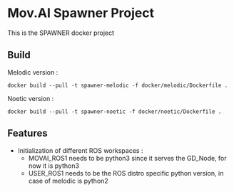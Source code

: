 # Mov.AI Spawner Project

This is the SPAWNER docker project

## Build

Melodic version :

    docker build --pull -t spawner-melodic -f docker/melodic/Dockerfile .

Noetic version :

    docker build --pull -t spawner-noetic -f docker/noetic/Dockerfile .

## Features

- Initialization of different ROS workspaces :
  - MOVAI_ROS1 needs to be python3 since it serves the GD_Node, for now it is python3
  - USER_ROS1 needs to be the ROS distro specific python version, in case of melodic is python2

